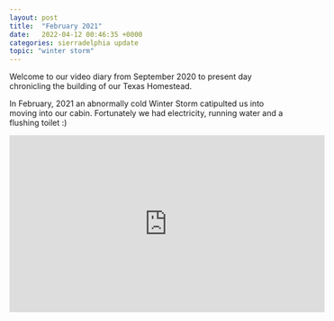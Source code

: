 ```yaml
---
layout: post
title:  "February 2021"
date:   2022-04-12 00:46:35 +0000
categories: sierradelphia update
topic: "winter storm"
---
```

Welcome to our video diary from September 2020 to present day chronicling the building of our Texas Homestead.

In February, 2021 an abnormally cold Winter Storm catipulted us into moving into our cabin. Fortunately we had electricity, running water and a flushing toilet :)

<iframe width="560" height="315" src="https://www.youtube.com/embed/thVdzL_jmNo" title="YouTube video player" frameborder="0" allow="accelerometer; autoplay; clipboard-write; encrypted-media; gyroscope; picture-in-picture" allowfullscreen></iframe>